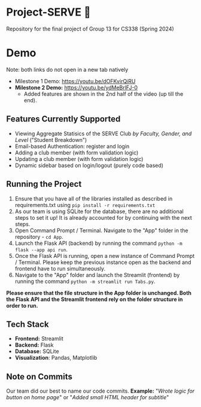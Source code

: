 # Project-SERVE 🚀
Repository for the final project of Group 13 for CS338 (Spring 2024)

# Demo 
Note: both links do not open in a new tab natively
- Milestone 1 Demo: https://youtu.be/dOFKvirQiRU 
- **Milestone 2 Demo:** https://youtu.be/ydMeBrlFJ-0
  - Added features are shown in the 2nd half of the video (up till the end).

## Features Currently Supported
- Viewing Aggregate Statisics of the SERVE Club *by Faculty, Gender, and Level* ("Student Breakdown")
- Email-based Authentication: register and login
- Adding a club member (with form validation logic)
- Updating a club member (with form validation logic)
- Dynamic sidebar based on login/logout (purely code based)

## Running the Project
1. Ensure that you have all of the libraries installed as described in requirements.txt using `pip install -r requirements.txt`
2. As our team is using SQLite for the database, there are no additional steps to set it up! It is already accounted for by continuing with the next steps.
3. Open Command Prompt / Terminal. Navigate to the "App" folder in the repository - `cd App`.
4. Launch the Flask API (backend) by running the command `python -m flask --app api run`.
5. Once the Flask API is running, open a new instance of Command Prompt / Terminal. Please keep the previous instance open as the backend and frontend have to run simultaneously.
6. Navigate to the "App" folder and launch the Streamlit (frontend) by running the command `python -m streamlit run Tabs.py`.

**Please ensure that the file structure in the App folder is unchanged. Both the Flask API and the Streamlit frontend rely on the folder structure in order to run.**

## Tech Stack
- **Frontend:** Streamlit
- **Backend:** Flask
- **Database:** SQLite 
- **Visualization**: Pandas, Matplotlib

## Note on Commits
Our team did our best to name our code commits. 
**Example:** "_Wrote logic for button on home page_" or "_Added small HTML header for subtitle_"
